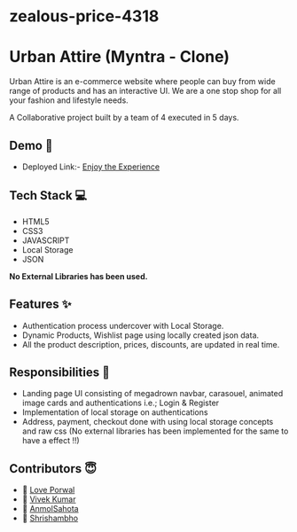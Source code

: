 # zealous-price-4318

# Urban Attire  (Myntra - Clone)

Urban Attire is an e-commerce website where people can buy from wide range of products and has an interactive UI. We are a one stop shop for all your fashion and lifestyle needs.

A Collaborative project built by a team of 4 executed in 5 days.


## Demo  🎥

- Deployed Link:- [Enjoy the Experience](https://647c08438261886ac0cdbd5a--iridescent-tartufo-59d060.netlify.app/)


## Tech Stack 💻

- HTML5
- CSS3
- JAVASCRIPT
- Local Storage
- JSON

**No External Libraries has been used.**

## Features ✨

- Authentication process undercover with Local Storage.
- Dynamic Products, Wishlist page using locally created json data.
- All the product description, prices, discounts, are updated in real time.

## Responsibilities 💪

- Landing page UI consisting of megadrown navbar, carasouel, animated image cards and authentications i.e.; Login & Register 
- Implementation of local storage on authentications
- Address, payment, checkout done with using local storage concepts and raw css (No external libraries has been implemented for the same to have a effect !!)

## Contributors  😇


- 👤 [Love Porwal](https://github.com/love-porwal)
- 👤 [Vivek Kumar](https://github.com/VivekKumar2380)
- 👤 [AnmolSahota](https://github.com/AnmolSahota)
- 👤 [Shrishambho](https://github.com/Shrishambho)



